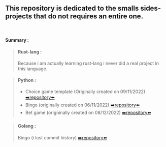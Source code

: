 ## This repository is dedicated to the smalls sides-projects that do not requires an entire one.
‎ 
#### Summary :

> #### Rust-lang : 
> Because i am actually learning rust-lang i never did a real project in this language.

> #### Python : 
> [comment]: <> (Date format is dd/mm/yyyy)
>   - Choice game template (Originally created on 09/11/2022) [➡️repository⬅️](https://github.com/EloiD-R/little-sides-projects/tree/main/Python/Choice-game-template/)
>   - Bingo (originally created on 06/11/2022) [➡️repository⬅️](https://github.com/EloiD-R/little-sides-projects/tree/main/Python/bingo-in-python)
>   - Bet game (origninally created on 08/12/2022) [➡️repository⬅️](https://github.com/EloiD-R/little-sides-projects/tree/main/Python/Bet-game-(for%20rpi%20pico))
 
> #### Golang : 
> [comment]: <> (Date format is dd/mm/yyyy)
> Bingo (i lost commit history) [➡️repository⬅️](https://github.com/EloiD-R/little-sides-projects/blob/main/Go/BingoInGolang/)
